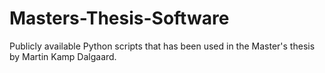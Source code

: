 # Masters-Thesis-Software
Publicly available Python scripts that has been used in the Master's thesis by Martin Kamp Dalgaard.
